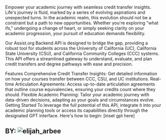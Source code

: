 Empower your academic journey with seamless credit transfer insights. Life's journey is fluid, marked by a series of evolving aspirations and unexpected turns. In the academic realm, this evolution should not be a constraint but a path to new opportunities. Whether you're exploring "what ifs," undergoing a change of heart, or simply seeking clarity on your academic progression, your pursuit of education demands flexibility.

Our Assist.org Backend API is designed to bridge the gap, providing a robust tool for students across the University of California (UC), California State University (CSU), and California Community Colleges (CCC) systems. This API offers a streamlined gateway to understand, evaluate, and plan credit transfers and degree pathways with ease and precision.

Features
Comprehensive Credit Transfer Insights: Get detailed information on how your courses transfer between CCC, CSU, and UC institutions.
Real-time Articulation Agreements: Access up-to-date articulation agreements that outline course equivalencies, ensuring your credits count where they should.
Flexible Academic Planning: Tailor your academic journey with data-driven decisions, adapting as your goals and circumstances evolve.
Getting Started
To leverage the full potential of this API, integrate it into your academic planning tools or access its capabilities directly through the designated GPT interface. Here's how to begin:
[inset gpt here]


## BY: ![elijah_arbee](https://github.com/ebowwa/student_assist_advisor/assets/81942069/031f8690-4d51-4bd7-b95d-a17174f2850f)


